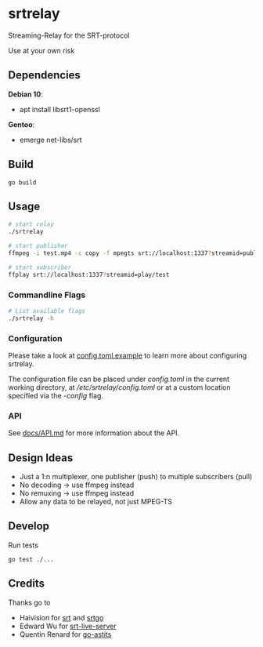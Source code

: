 # srtrelay
Streaming-Relay for the SRT-protocol

Use at your own risk

## Dependencies
**Debian 10**:
  - apt install libsrt1-openssl

**Gentoo**:
  - emerge net-libs/srt

## Build
```
go build
```

## Usage
```bash
# start relay
./srtrelay

# start publisher
ffmpeg -i test.mp4 -c copy -f mpegts srt://localhost:1337?streamid=publish/test

# start subscriber
ffplay srt://localhost:1337?streamid=play/test
```

### Commandline Flags
```bash
# List available flags
./srtrelay -h
```

### Configuration
Please take a look at [config.toml.example](config.toml.example) to learn more about configuring srtrelay.

The configuration file can be placed under *config.toml* in the current working directory, at */etc/srtrelay/config.toml* or at a custom location specified via the *-config* flag.

### API
See [docs/API.md](docs/API.md) for more information about the API.

## Design Ideas
  - Just a 1:n multiplexer, one publisher (push) to multiple subscribers (pull)
  - No decoding -> use ffmpeg instead
  - No remuxing -> use ffmpeg instead
  - Allow any data to be relayed, not just MPEG-TS

## Develop
Run tests
```
go test ./...
```

## Credits
Thanks go to
  - Haivision for [srt](https://github.com/Haivision/srt) and [srtgo](https://github.com/Haivision/srtgo)
  - Edward Wu for [srt-live-server](https://github.com/Edward-Wu/srt-live-server)
  - Quentin Renard for [go-astits](https://github.com/asticode/go-astits)
